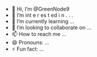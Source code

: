  - 👋 Hi, I’m @GreenNode9
-  👀 I’m  int e     r      es  t ed i n      .       . .       
- 🌱 I’m currently learning  ...                     
- 💞️ I’m looking to collaborate on ...           
- 📫 How to reach me ...   
- 😄 Pronouns: ...
- ⚡ Fun fact: ... 

<!---
GreenNode9/GreenNode9 is a ✨ special ✨ repository because its `README.md` (this file) appears on your GitHub profile.
You can click the Preview link to take a look at your changes.
--->
